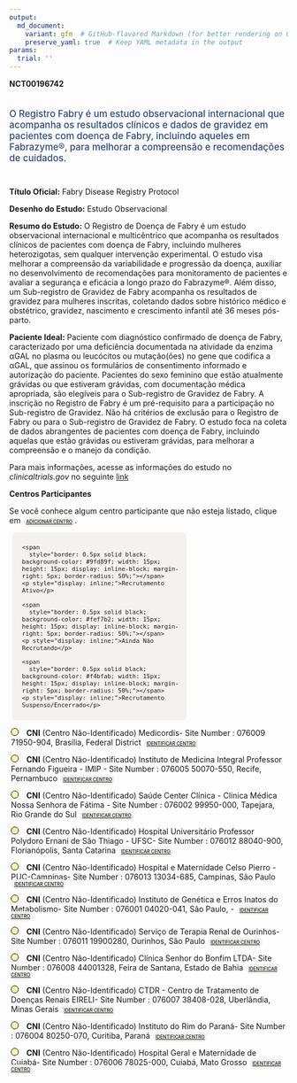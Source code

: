 ```yaml
---
output: 
  md_document:
    variant: gfm  # GitHub-flavored Markdown (for better rendering on GitHub)
    preserve_yaml: true  # Keep YAML metadata in the output
params:
  trial: ''
---
```


<script async src="https://scripts.simpleanalyticscdn.com/latest.js"></script>

**NCT00196742**

<div style="padding: 5px 5px 5px 0px; font-size: 1.20em; font-weight: 500; color: #2E4A7F; text-align: left; margin-bottom: 20px">

O Registro Fabry é um estudo observacional internacional que acompanha
os resultados clínicos e dados de gravidez em pacientes com doença de
Fabry, incluindo aqueles em Fabrazyme®, para melhorar a compreensão e
recomendações de cuidados.

</div>

**Título Oficial:** Fabry Disease Registry Protocol

**Desenho do Estudo:** Estudo Observacional

**Resumo do Estudo:** O Registro de Doença de Fabry é um estudo
observacional internacional e multicêntrico que acompanha os resultados
clínicos de pacientes com doença de Fabry, incluindo mulheres
heterozigotas, sem qualquer intervenção experimental. O estudo visa
melhorar a compreensão da variabilidade e progressão da doença, auxiliar
no desenvolvimento de recomendações para monitoramento de pacientes e
avaliar a segurança e eficácia a longo prazo do Fabrazyme®. Além disso,
um Sub-registro de Gravidez de Fabry acompanha os resultados de gravidez
para mulheres inscritas, coletando dados sobre histórico médico e
obstétrico, gravidez, nascimento e crescimento infantil até 36 meses
pós-parto.

**Paciente Ideal:** Paciente com diagnóstico confirmado de doença de
Fabry, caracterizado por uma deficiência documentada na atividade da
enzima αGAL no plasma ou leucócitos ou mutação(ões) no gene que codifica
a αGAL, que assinou os formulários de consentimento informado e
autorização do paciente. Pacientes do sexo feminino que estão atualmente
grávidas ou que estiveram grávidas, com documentação médica apropriada,
são elegíveis para o Sub-registro de Gravidez de Fabry. A inscrição no
Registro de Fabry é um pré-requisito para a participação no Sub-registro
de Gravidez. Não há critérios de exclusão para o Registro de Fabry ou
para o Sub-registro de Gravidez de Fabry. O estudo foca na coleta de
dados abrangentes de pacientes com doença de Fabry, incluindo aquelas
que estão grávidas ou estiveram grávidas, para melhorar a compreensão e
o manejo da condição.

Para mais informações, acesse as informações do estudo no
*clinicaltrials.gov* no seguinte
[link](https://clinicaltrials.gov/ct2/show/NCT00196742)

**Centros Participantes**

Se você conhece algum centro participante que não esteja listado, clique
em
<span style="color: #2E4A7F; margin-left: 2px; padding: 4px; background-color: #f3f2f1; border-radius: 8px; font-weight: 500; font-size: 0.6em"><a
href="https://cancertrialsbr.shinyapps.io/formsapp?study_nct_id=NCT00196742&amp;location_id=N%2FA&amp;location_full_name=N%2FA&amp;form_type=Adicionar%20Centro"
target="_blank">ADICIONAR CENTRO</a></span>.

<div style="margin-bottom: 8px; margin-left: 5px; padding: 8px; max-width: 300px; background-color: #f3f2f1; border-radius: 8px; font-size: 0.9em">

<div style="margin-left: 10px;">

    <span 
      style="border: 0.5px solid black; background-color: #9fd89f; width: 15px; height: 15px; display: inline-block; margin-right: 5px; border-radius: 50%;"></span>
    <p style="display: inline;">Recrutamento Ativo</p>

</div>

<div style="margin-left: 10px;">

    <span 
      style="border: 0.5px solid black; background-color: #fef7b2; width: 15px; height: 15px; display: inline-block; margin-right: 5px; border-radius: 50%;"></span>
    <p style="display: inline;">Ainda Não Recrutando</p>

</div>

<div style="margin-left: 10px;">

    <span 
      style="border: 0.5px solid black; background-color: #f4bfab; width: 15px; height: 15px; display: inline-block; margin-right: 5px; border-radius: 50%;"></span>
    <p style="display: inline;">Recrutamento Suspenso/Encerrado</p>

</div>

</div>

<div style="margin: 3px;">

<span style="border: 0.5px solid black; display: inline-block; width: 12px; height: 12px; border-radius: 50%; margin-right: 10px; padding-bottom: 0px; background-color: #fef7b2;"></span>
<b>CNI</b> (Centro Não-Identificado) Medicordis- Site Number : 076009
71950-904, Brasília, Federal District
<span style="color: #2E4A7F; margin-left: 2px; padding: 4px; background-color: #f3f2f1; border-radius: 8px; font-weight: 500; font-size: 0.6em"><a
href="https://cancertrialsbr.shinyapps.io/formsapp?study_nct_id=NCT00196742&amp;location_id=MEDICORDISSITENUMBER076009BRASILIAFEDERALDISTRICT71950904BRAZIL&amp;location_full_name=%28Centro%20N%C3%A3o-Identificado%29%2C%20Medicordis-%20Site%20Number%20%3A%20076009%2071950-904%2C%20Bras%C3%ADlia%2C%20Federal%20District&amp;form_type=Identificar%20Centro"
target="_blank">IDENTIFICAR CENTRO</a></span>

</div>

<div style="margin: 3px;">

<span style="border: 0.5px solid black; display: inline-block; width: 12px; height: 12px; border-radius: 50%; margin-right: 10px; padding-bottom: 0px; background-color: #fef7b2;"></span>
<b>CNI</b> (Centro Não-Identificado) Instituto de Medicina Integral
Professor Fernando Figueira - IMIP - Site Number : 076005 50070-550,
Recife, Pernambuco
<span style="color: #2E4A7F; margin-left: 2px; padding: 4px; background-color: #f3f2f1; border-radius: 8px; font-weight: 500; font-size: 0.6em"><a
href="https://cancertrialsbr.shinyapps.io/formsapp?study_nct_id=NCT00196742&amp;location_id=INSTITUTODEMEDICINAINTEGRALPROFESSORFERNANDOFIGUEIRAIMIPSITENUMBER076005RECIFEPERNAMBUCO50070550BRAZIL&amp;location_full_name=%28Centro%20N%C3%A3o-Identificado%29%2C%20Instituto%20de%20Medicina%20Integral%20Professor%20Fernando%20Figueira%20-%20IMIP%20-%20Site%20Number%20%3A%20076005%2050070-550%2C%20Recife%2C%20Pernambuco&amp;form_type=Identificar%20Centro"
target="_blank">IDENTIFICAR CENTRO</a></span>

</div>

<div style="margin: 3px;">

<span style="border: 0.5px solid black; display: inline-block; width: 12px; height: 12px; border-radius: 50%; margin-right: 10px; padding-bottom: 0px; background-color: #fef7b2;"></span>
<b>CNI</b> (Centro Não-Identificado) Saúde Center Clínica - Clínica
Médica Nossa Senhora de Fátima - Site Number : 076002 99950-000,
Tapejara, Rio Grande do Sul
<span style="color: #2E4A7F; margin-left: 2px; padding: 4px; background-color: #f3f2f1; border-radius: 8px; font-weight: 500; font-size: 0.6em"><a
href="https://cancertrialsbr.shinyapps.io/formsapp?study_nct_id=NCT00196742&amp;location_id=SAUDECENTERCLINICACLINICAMEDICANOSSASENHORADEFATIMASITENUMBER076002TAPEJARARIOGRANDEDOSUL99950000BRAZIL&amp;location_full_name=%28Centro%20N%C3%A3o-Identificado%29%2C%20Sa%C3%BAde%20Center%20Cl%C3%ADnica%20-%20Cl%C3%ADnica%20M%C3%A9dica%20Nossa%20Senhora%20de%20F%C3%A1tima%20-%20Site%20Number%20%3A%20076002%2099950-000%2C%20Tapejara%2C%20Rio%20Grande%20do%20Sul&amp;form_type=Identificar%20Centro"
target="_blank">IDENTIFICAR CENTRO</a></span>

</div>

<div style="margin: 3px;">

<span style="border: 0.5px solid black; display: inline-block; width: 12px; height: 12px; border-radius: 50%; margin-right: 10px; padding-bottom: 0px; background-color: #fef7b2;"></span>
<b>CNI</b> (Centro Não-Identificado) Hospital Universitário Professor
Polydoro Ernani de São Thiago - UFSC- Site Number : 076012 88040-900,
Florianópolis, Santa Catarina
<span style="color: #2E4A7F; margin-left: 2px; padding: 4px; background-color: #f3f2f1; border-radius: 8px; font-weight: 500; font-size: 0.6em"><a
href="https://cancertrialsbr.shinyapps.io/formsapp?study_nct_id=NCT00196742&amp;location_id=HOSPITALUNIVERSITARIOPROFESSORPOLYDOROERNANIDESAOTHIAGOUFSCSITENUMBER076012FLORIANOPOLISSANTACATARINA88040900BRAZIL&amp;location_full_name=%28Centro%20N%C3%A3o-Identificado%29%2C%20Hospital%20Universit%C3%A1rio%20Professor%20Polydoro%20Ernani%20de%20S%C3%A3o%20Thiago%20-%20UFSC-%20Site%20Number%20%3A%20076012%2088040-900%2C%20Florian%C3%B3polis%2C%20Santa%20Catarina&amp;form_type=Identificar%20Centro"
target="_blank">IDENTIFICAR CENTRO</a></span>

</div>

<div style="margin: 3px;">

<span style="border: 0.5px solid black; display: inline-block; width: 12px; height: 12px; border-radius: 50%; margin-right: 10px; padding-bottom: 0px; background-color: #fef7b2;"></span>
<b>CNI</b> (Centro Não-Identificado) Hospital e Maternidade Celso
Pierro - PUC-Campinas- Site Number : 076013 13034-685, Campinas, São
Paulo
<span style="color: #2E4A7F; margin-left: 2px; padding: 4px; background-color: #f3f2f1; border-radius: 8px; font-weight: 500; font-size: 0.6em"><a
href="https://cancertrialsbr.shinyapps.io/formsapp?study_nct_id=NCT00196742&amp;location_id=HOSPITALEMATERNIDADECELSOPIERROPUCCAMPINASSITENUMBER076013CAMPINASSAOPAULO13034685BRAZIL&amp;location_full_name=%28Centro%20N%C3%A3o-Identificado%29%2C%20Hospital%20e%20Maternidade%20Celso%20Pierro%20-%20PUC-Campinas-%20Site%20Number%20%3A%20076013%2013034-685%2C%20Campinas%2C%20S%C3%A3o%20Paulo&amp;form_type=Identificar%20Centro"
target="_blank">IDENTIFICAR CENTRO</a></span>

</div>

<div style="margin: 3px;">

<span style="border: 0.5px solid black; display: inline-block; width: 12px; height: 12px; border-radius: 50%; margin-right: 10px; padding-bottom: 0px; background-color: #fef7b2;"></span>
<b>CNI</b> (Centro Não-Identificado) Instituto de Genética e Erros
Inatos do Metabolismo- Site Number : 076001 04020-041, São Paulo, -
<span style="color: #2E4A7F; margin-left: 2px; padding: 4px; background-color: #f3f2f1; border-radius: 8px; font-weight: 500; font-size: 0.6em"><a
href="https://cancertrialsbr.shinyapps.io/formsapp?study_nct_id=NCT00196742&amp;location_id=INSTITUTODEGENETICAEERROSINATOSDOMETABOLISMOSITENUMBER076001SAOPAULO04020041BRAZIL&amp;location_full_name=%28Centro%20N%C3%A3o-Identificado%29%2C%20Instituto%20de%20Gen%C3%A9tica%20e%20Erros%20Inatos%20do%20Metabolismo-%20Site%20Number%20%3A%20076001%2004020-041%2C%20S%C3%A3o%20Paulo%2C%20%20-%20&amp;form_type=Identificar%20Centro"
target="_blank">IDENTIFICAR CENTRO</a></span>

</div>

<div style="margin: 3px;">

<span style="border: 0.5px solid black; display: inline-block; width: 12px; height: 12px; border-radius: 50%; margin-right: 10px; padding-bottom: 0px; background-color: #fef7b2;"></span>
<b>CNI</b> (Centro Não-Identificado) Serviço de Terapia Renal de
Ourinhos- Site Number : 076011 19900280, Ourinhos, São Paulo
<span style="color: #2E4A7F; margin-left: 2px; padding: 4px; background-color: #f3f2f1; border-radius: 8px; font-weight: 500; font-size: 0.6em"><a
href="https://cancertrialsbr.shinyapps.io/formsapp?study_nct_id=NCT00196742&amp;location_id=SERVICODETERAPIARENALDEOURINHOSSITENUMBER076011OURINHOSSAOPAULO19900280BRAZIL&amp;location_full_name=%28Centro%20N%C3%A3o-Identificado%29%2C%20Servi%C3%A7o%20de%20Terapia%20Renal%20de%20Ourinhos-%20Site%20Number%20%3A%20076011%2019900280%2C%20Ourinhos%2C%20S%C3%A3o%20Paulo&amp;form_type=Identificar%20Centro"
target="_blank">IDENTIFICAR CENTRO</a></span>

</div>

<div style="margin: 3px;">

<span style="border: 0.5px solid black; display: inline-block; width: 12px; height: 12px; border-radius: 50%; margin-right: 10px; padding-bottom: 0px; background-color: #fef7b2;"></span>
<b>CNI</b> (Centro Não-Identificado) Clínica Senhor do Bonfim LTDA- Site
Number : 076008 44001328, Feira de Santana, Estado de Bahia
<span style="color: #2E4A7F; margin-left: 2px; padding: 4px; background-color: #f3f2f1; border-radius: 8px; font-weight: 500; font-size: 0.6em"><a
href="https://cancertrialsbr.shinyapps.io/formsapp?study_nct_id=NCT00196742&amp;location_id=CLINICASENHORDOBONFIMLTDASITENUMBER076008FEIRADESANTANAESTADODEBAHIA44001328BRAZIL&amp;location_full_name=%28Centro%20N%C3%A3o-Identificado%29%2C%20Cl%C3%ADnica%20Senhor%20do%20Bonfim%20LTDA-%20Site%20Number%20%3A%20076008%2044001328%2C%20Feira%20de%20Santana%2C%20Estado%20de%20Bahia&amp;form_type=Identificar%20Centro"
target="_blank">IDENTIFICAR CENTRO</a></span>

</div>

<div style="margin: 3px;">

<span style="border: 0.5px solid black; display: inline-block; width: 12px; height: 12px; border-radius: 50%; margin-right: 10px; padding-bottom: 0px; background-color: #fef7b2;"></span>
<b>CNI</b> (Centro Não-Identificado) CTDR - Centro de Tratamento de
Doenças Renais EIRELI- Site Number : 076007 38408-028, Uberlândia, Minas
Gerais
<span style="color: #2E4A7F; margin-left: 2px; padding: 4px; background-color: #f3f2f1; border-radius: 8px; font-weight: 500; font-size: 0.6em"><a
href="https://cancertrialsbr.shinyapps.io/formsapp?study_nct_id=NCT00196742&amp;location_id=CTDRCENTRODETRATAMENTODEDOENCASRENAISEIRELISITENUMBER076007UBERLANDIAMINASGERAIS38408028BRAZIL&amp;location_full_name=%28Centro%20N%C3%A3o-Identificado%29%2C%20CTDR%20-%20Centro%20de%20Tratamento%20de%20Doen%C3%A7as%20Renais%20EIRELI-%20Site%20Number%20%3A%20076007%2038408-028%2C%20Uberl%C3%A2ndia%2C%20Minas%20Gerais&amp;form_type=Identificar%20Centro"
target="_blank">IDENTIFICAR CENTRO</a></span>

</div>

<div style="margin: 3px;">

<span style="border: 0.5px solid black; display: inline-block; width: 12px; height: 12px; border-radius: 50%; margin-right: 10px; padding-bottom: 0px; background-color: #fef7b2;"></span>
<b>CNI</b> (Centro Não-Identificado) Instituto do Rim do Paraná- Site
Number : 076004 80250-070, Curitiba, Paraná
<span style="color: #2E4A7F; margin-left: 2px; padding: 4px; background-color: #f3f2f1; border-radius: 8px; font-weight: 500; font-size: 0.6em"><a
href="https://cancertrialsbr.shinyapps.io/formsapp?study_nct_id=NCT00196742&amp;location_id=INSTITUTODORIMDOPARANASITENUMBER076004CURITIBAPARANA80250070BRAZIL&amp;location_full_name=%28Centro%20N%C3%A3o-Identificado%29%2C%20Instituto%20do%20Rim%20do%20Paran%C3%A1-%20Site%20Number%20%3A%20076004%2080250-070%2C%20Curitiba%2C%20Paran%C3%A1&amp;form_type=Identificar%20Centro"
target="_blank">IDENTIFICAR CENTRO</a></span>

</div>

<div style="margin: 3px;">

<span style="border: 0.5px solid black; display: inline-block; width: 12px; height: 12px; border-radius: 50%; margin-right: 10px; padding-bottom: 0px; background-color: #fef7b2;"></span>
<b>CNI</b> (Centro Não-Identificado) Hospital Geral e Maternidade de
Cuiabá- Site Number : 076006 78025-000, Cuiabá, Mato Grosso
<span style="color: #2E4A7F; margin-left: 2px; padding: 4px; background-color: #f3f2f1; border-radius: 8px; font-weight: 500; font-size: 0.6em"><a
href="https://cancertrialsbr.shinyapps.io/formsapp?study_nct_id=NCT00196742&amp;location_id=HOSPITALGERALEMATERNIDADEDECUIABASITENUMBER076006CUIABAMATOGROSSO78025000BRAZIL&amp;location_full_name=%28Centro%20N%C3%A3o-Identificado%29%2C%20Hospital%20Geral%20e%20Maternidade%20de%20Cuiab%C3%A1-%20Site%20Number%20%3A%20076006%2078025-000%2C%20Cuiab%C3%A1%2C%20Mato%20Grosso&amp;form_type=Identificar%20Centro"
target="_blank">IDENTIFICAR CENTRO</a></span>

</div>
